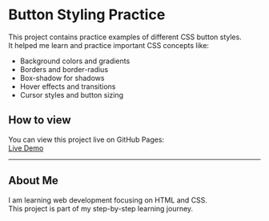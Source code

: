 # Button Styling Practice

This project contains practice examples of different CSS button styles.  
It helped me learn and practice important CSS concepts like:

- Background colors and gradients  
- Borders and border-radius  
- Box-shadow for shadows  
- Hover effects and transitions  
- Cursor styles and button sizing  

## How to view  
You can view this project live on GitHub Pages:  
[Live Demo](https://your-github-username.github.io/button-styling-practice/)

---

## About Me  
I am learning web development focusing on HTML and CSS.  
This project is part of my step-by-step learning journey.
